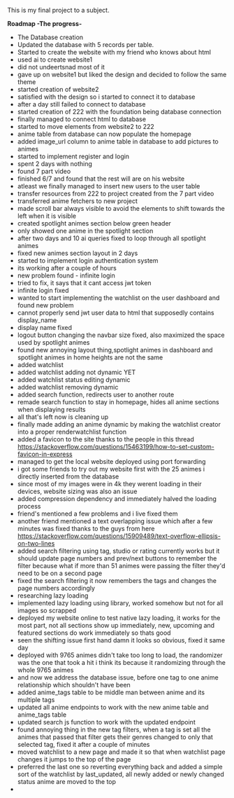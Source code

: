 This is my final project to a subject.

**Roadmap -The progress-**

* The Database creation
* Updated the database with 5 records per table.
* Started to create the website with my friend who knows about html
* used ai to create website1
* did not undeertsnad most of it
* gave up on website1 but liked the design and decided to follow the same theme
* started creation of website2
* satisfied with the design so i started to connect it to database
* after a day still failed to connect to database
* started creation of 222 with the foundation being database connection
* finally managed to connect html to database
* started to move elements from website2 to 222
* anime table from database can now populate the homepage
* added image_url column to anime table in database to add pictures to animes
* started to implement register and login
* spent 2 days with nothing
* found 7 part video
* finished 6/7 and found that the rest will are on his website
* atleast we finally managed to insert new users to the user table
* transfer resources from 222 to project created from the 7 part video
* transferred anime fetchers to new project
* made scroll bar always visible to avoid the elements to shift towards the left when it is visible
* created spotlight animes section below green header
* only showed one anime in the spotlight section
* after two days and 10 ai queries fixed to loop through all spotlight animes
* fixed new animes section layout in 2 days
* started to implement login authentication system
* its working after a couple of hours
* new problem found - infinite login
* tried to fix, it says that it cant access jwt token
* infinite login fixed
* wanted to start implementing the watchlist on the user dashboard and found new problem
* cannot properly send jwt user data to html that supposedly contains display_name
* display name fixed
* logout button changing the navbar size fixed, also maximized the space used by spotlight animes
* found new annoying layout thing,spotlight animes in dashboard and spotlight animes in home heights are not the same
* added watchlist
* added watchlist adding not dynamic YET
* added watchlist status editing dynamic
* added watchlist removing dynamic
* added search function, redirects user to another route
* remade search function to stay in homepage, hides all anime sections when displaying results
* all that's left now is cleaning up
* finally made adding an anime dynamic by making the watchlist creator into a proper renderwatchlist function
* added a favicon to the site thanks to the people in this thread https://stackoverflow.com/questions/15463199/how-to-set-custom-favicon-in-express
* managed to get the local website deployed using port forwarding
* i got some friends to try out my website first with the 25 animes i directly inserted from the database
* since most of my images were in 4k they werent loading in their devices, website sizing was also an issue
* added compression dependency and immediately halved the loading process
* friend's mentioned a few problems and i live fixed them
* another friend mentioned a text overlapping issue which after a few minutes was fixed thanks to the guys from here https://stackoverflow.com/questions/15909489/text-overflow-ellipsis-on-two-lines
* added search filtering using tag, studio or rating currently works but it should update page numbers and prev/next buttons to remember the filter because what if more than 51 animes were passing the filter they'd need to be on a second page
* fixed the search filtering it now remembers the tags and changes the page numbers accordingly
* researching lazy loading
* implemented lazy loading using library, worked somehow but not for all images so scrapped
* deployed my website online to test native lazy loading, it works for the most part, not all sections show up immediately, new, upcoming and featured sections do work immediately so thats good
* seen the shifting issue first hand damn it looks so obvious, fixed it same day
* deployed with 9765 animes didn't take too long to load, the randomizer was the one that took a hit i think its because it randomizing through the whole 9765 animes
* and now we address the database issue, before one tag to one anime relationship which shouldn't have been
* added anime_tags table to be middle man between anime and its multiple tags
* updated all anime endpoints to work with the new anime table and anime_tags table
* updated search js function to work with the updated endpoint
* found annoying thing in the new tag filters, when a tag is set all the animes that passed that filter gets their genres changed to only that selected tag, fixed it after a couple of minutes
* moved watchlist to a new page and made it so that when watchlist page changes it jumps to the top of the page
* preferred the last one so reverting everything back and added a simple sort of the watchlist by last_updated, all newly added or newly changed status anime are moved to the top
* 
